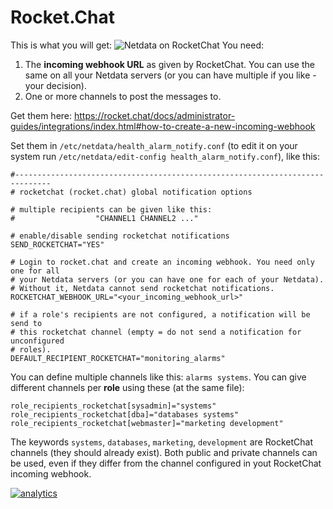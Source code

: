 <!--
---
title: "Rocket.Chat"
custom_edit_url: https://github.com/netdata/netdata/edit/master/health/notifications/rocketchat/README.md
---
-->

# Rocket.Chat

This is what you will get:
![Netdata on RocketChat](https://i.imgur.com/Zu4t3j3.png)
You need:

1.  The **incoming webhook URL** as given by RocketChat. You can use the same on all your Netdata servers (or you can have multiple if you like - your decision).
2.  One or more channels to post the messages to.

Get them here: <https://rocket.chat/docs/administrator-guides/integrations/index.html#how-to-create-a-new-incoming-webhook>

Set them in `/etc/netdata/health_alarm_notify.conf` (to edit it on your system run `/etc/netdata/edit-config health_alarm_notify.conf`), like this:

```
#------------------------------------------------------------------------------
# rocketchat (rocket.chat) global notification options

# multiple recipients can be given like this:
#                  "CHANNEL1 CHANNEL2 ..."

# enable/disable sending rocketchat notifications
SEND_ROCKETCHAT="YES"

# Login to rocket.chat and create an incoming webhook. You need only one for all
# your Netdata servers (or you can have one for each of your Netdata).
# Without it, Netdata cannot send rocketchat notifications.
ROCKETCHAT_WEBHOOK_URL="<your_incoming_webhook_url>"

# if a role's recipients are not configured, a notification will be send to
# this rocketchat channel (empty = do not send a notification for unconfigured
# roles).
DEFAULT_RECIPIENT_ROCKETCHAT="monitoring_alarms"
```

You can define multiple channels like this: `alarms systems`.
You can give different channels per **role** using these (at the same file):

```
role_recipients_rocketchat[sysadmin]="systems"
role_recipients_rocketchat[dba]="databases systems"
role_recipients_rocketchat[webmaster]="marketing development"
```

The keywords `systems`, `databases`, `marketing`, `development` are RocketChat channels (they should already exist).
Both public and private channels can be used, even if they differ from the channel configured in yout RocketChat incoming webhook.

[![analytics](https://www.google-analytics.com/collect?v=1&aip=1&t=pageview&_s=1&ds=github&dr=https%3A%2F%2Fgithub.com%2Fnetdata%2Fnetdata&dl=https%3A%2F%2Fmy-netdata.io%2Fgithub%2Fhealth%2Fnotifications%2Frocketchat%2FREADME&_u=MAC~&cid=5792dfd7-8dc4-476b-af31-da2fdb9f93d2&tid=UA-64295674-3)](<>)
